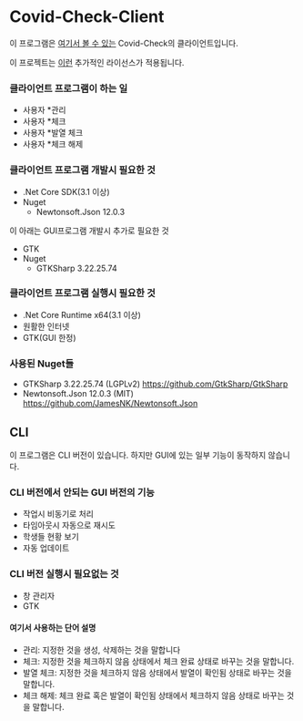 # Covid-Check-Client

이 프로그램은 [여기서 볼 수 있는](https://github.com/SoftWareAndGuider/Covid-Check) Covid-Check의 클라이언트입니다.

이 프로젝트는 [이런](https://checks.trinets.xyz/rights) 추가적인 라이선스가 적용됩니다.

### 클라이언트 프로그램이 하는 일
* 사용자 *관리
* 사용자 *체크
* 사용자 *발열 체크
* 사용자 *체크 해제

### 클라이언트 프로그램 개발시 필요한 것
* .Net Core SDK(3.1 이상)
* Nuget
   * Newtonsoft.Json 12.0.3
  
이 아래는 GUI프로그램 개발시 추가로 필요한 것
* GTK
* Nuget
   * GTKSharp 3.22.25.74

### 클라이언트 프로그램 실행시 필요한 것
* .Net Core Runtime x64(3.1 이상)
* 원활한 인터넷
* GTK(GUI 한정)

### 사용된 Nuget들
* GTKSharp 3.22.25.74 (LGPLv2) https://github.com/GtkSharp/GtkSharp
* Newtonsoft.Json 12.0.3 (MIT) https://github.com/JamesNK/Newtonsoft.Json

## CLI
이 프로그램은 CLI 버전이 있습니다. 하지만 GUI에 있는 일부 기능이 동작하지 않습니다.

### CLI 버전에서 안되는 GUI 버전의 기능
* 작업시 비동기로 처리
* 타임아웃시 자동으로 재시도
* 학생들 현황 보기
* 자동 업데이트

### CLI 버전 실행시 필요없는 것
* 창 관리자
* GTK

#### 여기서 사용하는 단어 설명
* 관리: 지정한 것을 생성, 삭제하는 것을 말합니다
* 체크: 지정한 것을 체크하지 않음 상태에서 체크 완료 상태로 바꾸는 것을 말합니다.
* 발열 체크: 지정한 것을 체크하지 않음 상태에서 발열이 확인됨 상태로 바꾸는 것을 말합니다.
* 체크 해제: 체크 완료 혹은 발열이 확인됨 상태에서 체크하지 않음 상태로 바꾸는 것을 말합니다.
